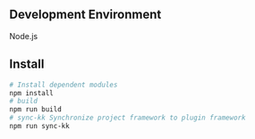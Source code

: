 ## Development Environment

Node.js

## Install

```bash
# Install dependent modules
npm install
# build
npm run build
# sync-kk Synchronize project framework to plugin framework
npm run sync-kk
```


